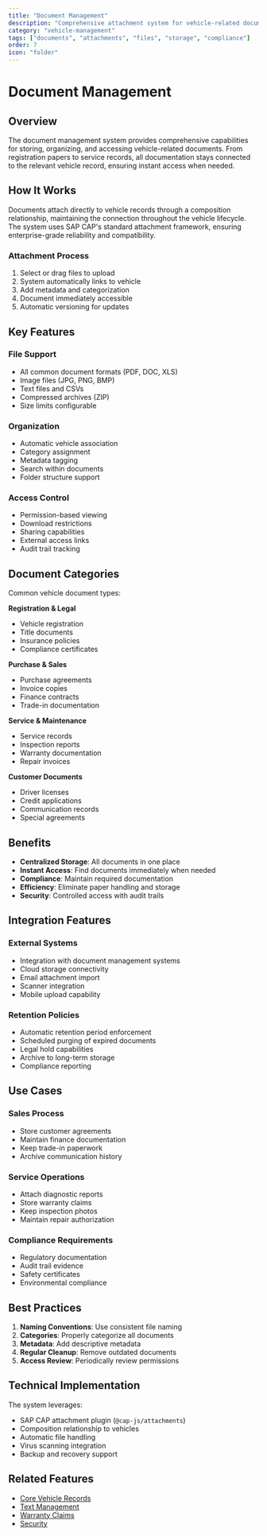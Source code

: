 ```yaml
---
title: "Document Management"
description: "Comprehensive attachment system for vehicle-related documents"
category: "vehicle-management"
tags: ["documents", "attachments", "files", "storage", "compliance"]
order: 7
icon: "folder"
---
```


# Document Management

## Overview

The document management system provides comprehensive capabilities for storing, organizing, and accessing vehicle-related documents. From registration papers to service records, all documentation stays connected to the relevant vehicle record, ensuring instant access when needed.

## How It Works

Documents attach directly to vehicle records through a composition relationship, maintaining the connection throughout the vehicle lifecycle. The system uses SAP CAP's standard attachment framework, ensuring enterprise-grade reliability and compatibility.

### Attachment Process
1. Select or drag files to upload
2. System automatically links to vehicle
3. Add metadata and categorization
4. Document immediately accessible
5. Automatic versioning for updates

## Key Features

### File Support
- All common document formats (PDF, DOC, XLS)
- Image files (JPG, PNG, BMP)
- Text files and CSVs
- Compressed archives (ZIP)
- Size limits configurable

### Organization
- Automatic vehicle association
- Category assignment
- Metadata tagging
- Search within documents
- Folder structure support

### Access Control
- Permission-based viewing
- Download restrictions
- Sharing capabilities
- External access links
- Audit trail tracking

## Document Categories

Common vehicle document types:

**Registration & Legal**
- Vehicle registration
- Title documents
- Insurance policies
- Compliance certificates

**Purchase & Sales**
- Purchase agreements
- Invoice copies
- Finance contracts
- Trade-in documentation

**Service & Maintenance**
- Service records
- Inspection reports
- Warranty documentation
- Repair invoices

**Customer Documents**
- Driver licenses
- Credit applications
- Communication records
- Special agreements

## Benefits

- **Centralized Storage**: All documents in one place
- **Instant Access**: Find documents immediately when needed
- **Compliance**: Maintain required documentation
- **Efficiency**: Eliminate paper handling and storage
- **Security**: Controlled access with audit trails

## Integration Features

### External Systems
- Integration with document management systems
- Cloud storage connectivity
- Email attachment import
- Scanner integration
- Mobile upload capability

### Retention Policies
- Automatic retention period enforcement
- Scheduled purging of expired documents
- Legal hold capabilities
- Archive to long-term storage
- Compliance reporting

## Use Cases

### Sales Process
- Store customer agreements
- Maintain finance documentation
- Keep trade-in paperwork
- Archive communication history

### Service Operations
- Attach diagnostic reports
- Store warranty claims
- Keep inspection photos
- Maintain repair authorization

### Compliance Requirements
- Regulatory documentation
- Audit trail evidence
- Safety certificates
- Environmental compliance

## Best Practices

1. **Naming Conventions**: Use consistent file naming
2. **Categories**: Properly categorize all documents
3. **Metadata**: Add descriptive metadata
4. **Regular Cleanup**: Remove outdated documents
5. **Access Review**: Periodically review permissions

## Technical Implementation

The system leverages:
- SAP CAP attachment plugin (`@cap-js/attachments`)
- Composition relationship to vehicles
- Automatic file handling
- Virus scanning integration
- Backup and recovery support

## Related Features

- [Core Vehicle Records](/features/vehicle-management/core-records)
- [Text Management](/features/vehicle-management/text-management)
- [Warranty Claims](/features/warranty-management/claim-processing)
- [Security](/features/platform/security)